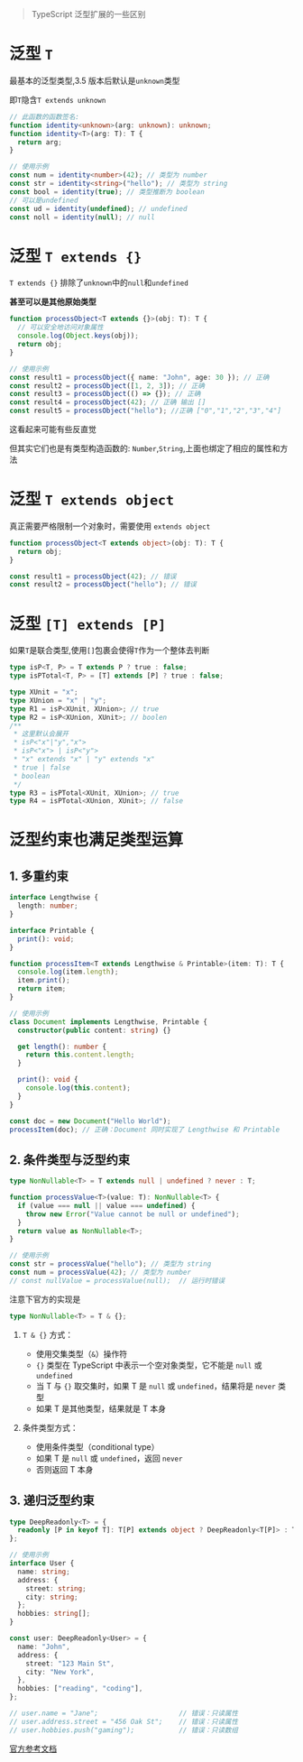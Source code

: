 > TypeScript 泛型扩展的一些区别

# 泛型 `T`

最基本的泛型类型,3.5 版本后默认是`unknown`类型

即`T`隐含`T extends unknown`

```typescript
// 此函数的函数签名:
function identity<unknown>(arg: unknown): unknown;
function identity<T>(arg: T): T {
  return arg;
}

// 使用示例
const num = identity<number>(42); // 类型为 number
const str = identity<string>("hello"); // 类型为 string
const bool = identity(true); // 类型推断为 boolean
// 可以是undefined
const ud = identity(undefined); // undefined
const noll = identity(null); // null
```

# 泛型 `T extends {}`

`T extends {}` 排除了`unknown`中的`null`和`undefined`

**甚至可以是其他原始类型**

```typescript
function processObject<T extends {}>(obj: T): T {
  // 可以安全地访问对象属性
  console.log(Object.keys(obj));
  return obj;
}

// 使用示例
const result1 = processObject({ name: "John", age: 30 }); // 正确
const result2 = processObject([1, 2, 3]); // 正确
const result3 = processObject(() => {}); // 正确
const result4 = processObject(42); // 正确 输出 []
const result5 = processObject("hello"); //正确 ["0","1","2","3","4"]
```

这看起来可能有些反直觉

但其实它们也是有类型构造函数的: `Number`,`String`,上面也绑定了相应的属性和方法

# 泛型 `T extends object`

真正需要严格限制一个对象时，需要使用 `extends object`

```typescript
function processObject<T extends object>(obj: T): T {
  return obj;
}

const result1 = processObject(42); // 错误
const result2 = processObject("hello"); // 错误
```

# 泛型 `[T] extends [P]`

如果`T`是联合类型,使用`[]`包裹会使得`T`作为一个整体去判断

```typescript
type isP<T, P> = T extends P ? true : false;
type isPTotal<T, P> = [T] extends [P] ? true : false;

type XUnit = "x";
type XUnion = "x" | "y";
type R1 = isP<XUnit, XUnion>; // true
type R2 = isP<XUnion, XUnit>; // boolen
/**
 * 这里默认会展开
 * isP<"x"|"y","x">
 * isP<"x"> | isP<"y">
 * "x" extends "x" | "y" extends "x"
 * true | false
 * boolean
 */
type R3 = isPTotal<XUnit, XUnion>; // true
type R4 = isPTotal<XUnion, XUnit>; // false
```

# 泛型约束也满足类型运算

## 1. 多重约束

```typescript
interface Lengthwise {
  length: number;
}

interface Printable {
  print(): void;
}

function processItem<T extends Lengthwise & Printable>(item: T): T {
  console.log(item.length);
  item.print();
  return item;
}

// 使用示例
class Document implements Lengthwise, Printable {
  constructor(public content: string) {}

  get length(): number {
    return this.content.length;
  }

  print(): void {
    console.log(this.content);
  }
}

const doc = new Document("Hello World");
processItem(doc); // 正确：Document 同时实现了 Lengthwise 和 Printable
```

## 2. 条件类型与泛型约束

```typescript
type NonNullable<T> = T extends null | undefined ? never : T;

function processValue<T>(value: T): NonNullable<T> {
  if (value === null || value === undefined) {
    throw new Error("Value cannot be null or undefined");
  }
  return value as NonNullable<T>;
}

// 使用示例
const str = processValue("hello"); // 类型为 string
const num = processValue(42); // 类型为 number
// const nullValue = processValue(null);  // 运行时错误
```

注意下官方的实现是

```typescript
type NonNullable<T> = T & {};
```

1. `T & {}` 方式：

   - 使用交集类型（`&`）操作符
   - `{}` 类型在 TypeScript 中表示一个空对象类型，它不能是 `null` 或 `undefined`
   - 当 T 与 `{}` 取交集时，如果 T 是 `null` 或 `undefined`，结果将是 `never` 类型
   - 如果 T 是其他类型，结果就是 T 本身

2. 条件类型方式：
   - 使用条件类型（conditional type）
   - 如果 T 是 `null` 或 `undefined`，返回 `never`
   - 否则返回 T 本身

## 3. 递归泛型约束

```typescript
type DeepReadonly<T> = {
  readonly [P in keyof T]: T[P] extends object ? DeepReadonly<T[P]> : T[P];
};

// 使用示例
interface User {
  name: string;
  address: {
    street: string;
    city: string;
  };
  hobbies: string[];
}

const user: DeepReadonly<User> = {
  name: "John",
  address: {
    street: "123 Main St",
    city: "New York",
  },
  hobbies: ["reading", "coding"],
};

// user.name = "Jane";                    // 错误：只读属性
// user.address.street = "456 Oak St";    // 错误：只读属性
// user.hobbies.push("gaming");           // 错误：只读数组
```

[官方参考文档](https://www.typescriptlang.org/docs/handbook/2/generics.html)
